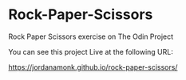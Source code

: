 # Rock-Paper-Scissors

Rock Paper Scissors exercise on The Odin Project

You can see this project Live at the following URL:

https://jordanamonk.github.io/rock-paper-scissors/
